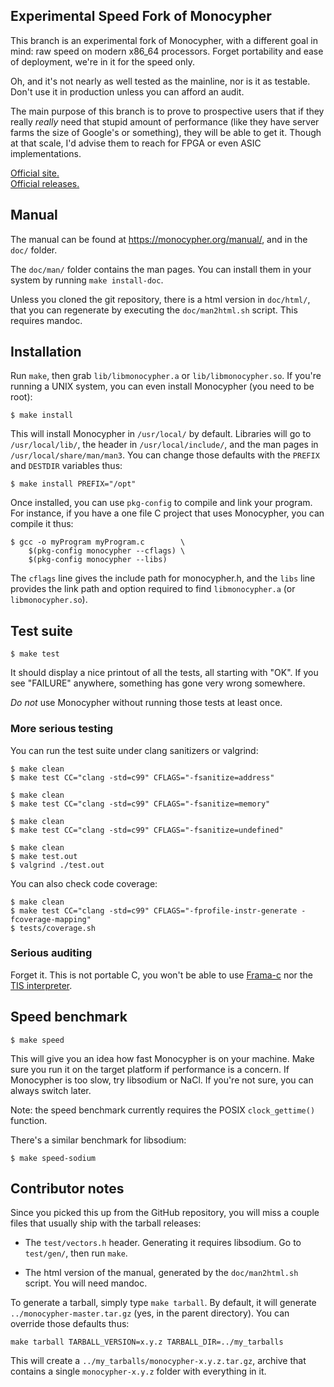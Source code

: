 Experimental Speed Fork of Monocypher
-------------------------------------

This branch is an experimental fork of Monocypher, with a different goal
in mind: raw speed on modern x86_64 processors.  Forget portability and
ease of deployment, we're in it for the speed only.

Oh, and it's not nearly as well tested as the mainline, nor is it as
testable.  Don't use it in production unless you can afford an audit.

The main purpose of this branch is to prove to prospective users that if
they really *really* need that stupid amount of performance (like they
have server farms the size of Google's or something), they will be able
to get it.  Though at that scale, I'd advise them to reach for FPGA or
even ASIC implementations.

[Official site.](https://monocypher.org/)  
[Official releases.](https://monocypher.org/download/)

[libsodium]: https://libsodium.org
[TweetNaCl]: https://tweetnacl.cr.yp.to/

Manual
------

The manual can be found at https://monocypher.org/manual/, and in the
`doc/` folder.

The `doc/man/` folder contains the man pages.  You can install them in
your system by running `make install-doc`.

Unless you cloned the git repository, there is a html version in
`doc/html/`, that you can regenerate by executing the `doc/man2html.sh`
script.  This requires mandoc.


Installation
------------

Run `make`, then grab `lib/libmonocypher.a` or `lib/libmonocypher.so`.
If you're running a UNIX system, you can even install Monocypher (you
need to be root):

    $ make install

This will install Monocypher in `/usr/local/` by default. Libraries
will go to `/usr/local/lib/`, the header in `/usr/local/include/`, and
the man pages in `/usr/local/share/man/man3`.  You can change those
defaults with the `PREFIX` and `DESTDIR` variables thus:

    $ make install PREFIX="/opt"

Once installed, you can use `pkg-config` to compile and link your
program.  For instance, if you have a one file C project that uses
Monocypher, you can compile it thus:

    $ gcc -o myProgram myProgram.c        \
        $(pkg-config monocypher --cflags) \
        $(pkg-config monocypher --libs)

The `cflags` line gives the include path for monocypher.h, and the
`libs` line provides the link path and option required to find
`libmonocypher.a` (or `libmonocypher.so`).


Test suite
----------

    $ make test

It should display a nice printout of all the tests, all starting with
"OK".  If you see "FAILURE" anywhere, something has gone very wrong
somewhere.

*Do not* use Monocypher without running those tests at least once.


### More serious testing

You can run the test suite under clang sanitizers or valgrind:

    $ make clean
    $ make test CC="clang -std=c99" CFLAGS="-fsanitize=address"

    $ make clean
    $ make test CC="clang -std=c99" CFLAGS="-fsanitize=memory"

    $ make clean
    $ make test CC="clang -std=c99" CFLAGS="-fsanitize=undefined"

    $ make clean
    $ make test.out
    $ valgrind ./test.out

You can also check code coverage:

    $ make clean
    $ make test CC="clang -std=c99" CFLAGS="-fprofile-instr-generate -fcoverage-mapping"
    $ tests/coverage.sh


### Serious auditing

Forget it.  This is not portable C, you won't be able to use [Frama-c][]
nor the [TIS interpreter][TIS].

[Frama-c]:http://frama-c.com/
[TIS]: http://trust-in-soft.com/tis-interpreter/


Speed benchmark
---------------

    $ make speed

This will give you an idea how fast Monocypher is on your machine.
Make sure you run it on the target platform if performance is a
concern.  If Monocypher is too slow, try libsodium or NaCl.  If you're
not sure, you can always switch later.

Note: the speed benchmark currently requires the POSIX
`clock_gettime()` function.

There's a similar benchmark for libsodium:

    $ make speed-sodium


Contributor notes
-----------------

Since you picked this up from the GitHub repository, you will miss a
couple files that usually ship with the tarball releases:

- The `test/vectors.h` header.  Generating it requires libsodium. Go
  to `test/gen/`, then run `make`.

- The html version of the manual, generated by the `doc/man2html.sh`
  script.  You will need mandoc.

To generate a tarball, simply type `make tarball`.  By default, it
will generate `../monocypher-master.tar.gz` (yes, in the parent
directory).  You can override those defaults thus:

    make tarball TARBALL_VERSION=x.y.z TARBALL_DIR=../my_tarballs

This will create a `../my_tarballs/monocypher-x.y.z.tar.gz`, archive
that contains a single `monocypher-x.y.z` folder with everything in
it.
